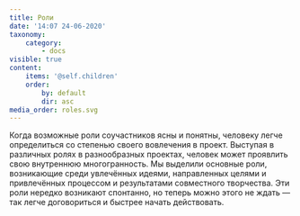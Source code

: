 ```yaml
---
title: Роли
date: '14:07 24-06-2020'
taxonomy:
    category:
        - docs
visible: true
content:
    items: '@self.children'
    order:
        by: default
        dir: asc
media_order: roles.svg
---
```


Когда возможные роли соучастников ясны и понятны, человеку легче определиться со степенью своего вовлечения в проект. Выступая в различных ролях в разнообразных проектах, человек может проявлить свою внутреннюю многогранность. Мы выделили основные роли, возникающие среди увлечённых идеями, направленных целями и привлечённых процессом и результатами совместного творчества. Эти роли нередко возникают спонтанно, но теперь можно этого не ждать — так легче договориться и быстрее начать действовать.
